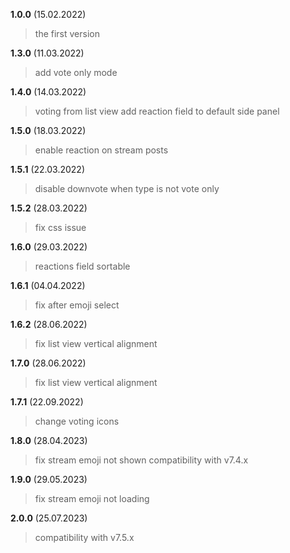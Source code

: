 **1.0.0** (15.02.2022)
> the first version

**1.3.0** (11.03.2022)
> add vote only mode

**1.4.0** (14.03.2022)
> voting from list view
> add reaction field to default side panel

**1.5.0** (18.03.2022)
> enable reaction on stream posts

**1.5.1** (22.03.2022)
> disable downvote when type is not vote only

**1.5.2** (28.03.2022)
> fix css issue

**1.6.0** (29.03.2022)
> reactions field sortable

**1.6.1** (04.04.2022)
> fix after emoji select

**1.6.2** (28.06.2022)
> fix list view vertical alignment

**1.7.0** (28.06.2022)
> fix list view vertical alignment

**1.7.1** (22.09.2022)
> change voting icons

**1.8.0** (28.04.2023)
> fix stream emoji not shown
> compatibility with v7.4.x

**1.9.0** (29.05.2023)
> fix stream emoji not loading

**2.0.0** (25.07.2023)
> compatibility with v7.5.x
